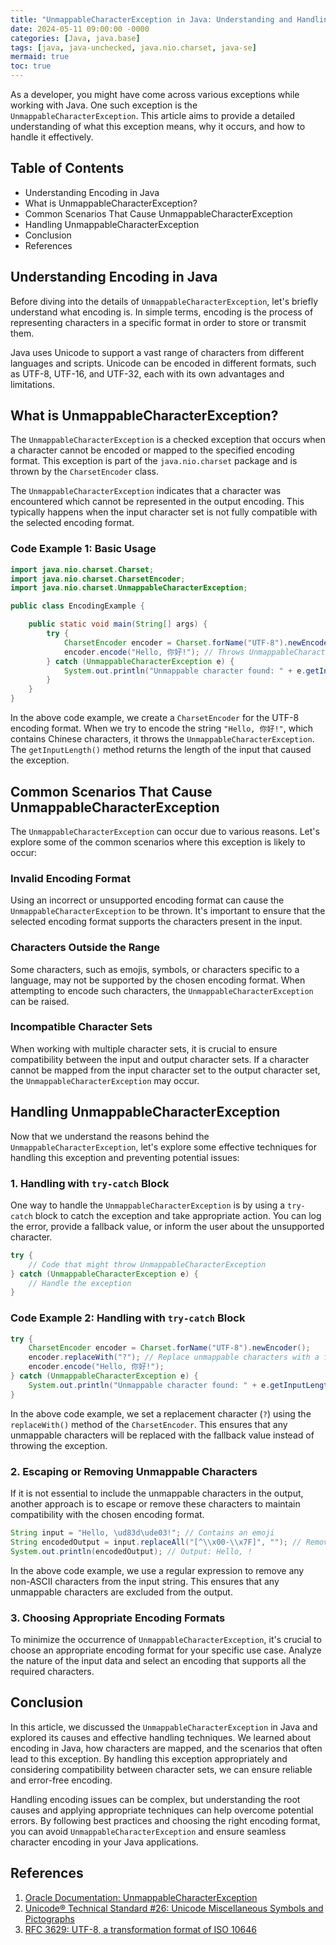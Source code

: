 ```yaml
---
title: "UnmappableCharacterException in Java: Understanding and Handling Encoding Issues"
date: 2024-05-11 09:00:00 -0000
categories: [Java, java.base]
tags: [java, java-unchecked, java.nio.charset, java-se]
mermaid: true
toc: true
---
```



As a developer, you might have come across various exceptions while working with Java. One such exception is the `UnmappableCharacterException`. This article aims to provide a detailed understanding of what this exception means, why it occurs, and how to handle it effectively.

## Table of Contents

- Understanding Encoding in Java
- What is UnmappableCharacterException?
- Common Scenarios That Cause UnmappableCharacterException
- Handling UnmappableCharacterException
- Conclusion
- References

## Understanding Encoding in Java

Before diving into the details of `UnmappableCharacterException`, let's briefly understand what encoding is. In simple terms, encoding is the process of representing characters in a specific format in order to store or transmit them.

Java uses Unicode to support a vast range of characters from different languages and scripts. Unicode can be encoded in different formats, such as UTF-8, UTF-16, and UTF-32, each with its own advantages and limitations.

## What is UnmappableCharacterException?

The `UnmappableCharacterException` is a checked exception that occurs when a character cannot be encoded or mapped to the specified encoding format. This exception is part of the `java.nio.charset` package and is thrown by the `CharsetEncoder` class.

The `UnmappableCharacterException` indicates that a character was encountered which cannot be represented in the output encoding. This typically happens when the input character set is not fully compatible with the selected encoding format.

### Code Example 1: Basic Usage

```java
import java.nio.charset.Charset;
import java.nio.charset.CharsetEncoder;
import java.nio.charset.UnmappableCharacterException;

public class EncodingExample {

    public static void main(String[] args) {
        try {
            CharsetEncoder encoder = Charset.forName("UTF-8").newEncoder();
            encoder.encode("Hello, 你好!"); // Throws UnmappableCharacterException
        } catch (UnmappableCharacterException e) {
            System.out.println("Unmappable character found: " + e.getInputLength());
        }
    }
}
```

In the above code example, we create a `CharsetEncoder` for the UTF-8 encoding format. When we try to encode the string `"Hello, 你好!"`, which contains Chinese characters, it throws the `UnmappableCharacterException`. The `getInputLength()` method returns the length of the input that caused the exception.

## Common Scenarios That Cause UnmappableCharacterException

The `UnmappableCharacterException` can occur due to various reasons. Let's explore some of the common scenarios where this exception is likely to occur:

### Invalid Encoding Format

Using an incorrect or unsupported encoding format can cause the `UnmappableCharacterException` to be thrown. It's important to ensure that the selected encoding format supports the characters present in the input.

### Characters Outside the Range

Some characters, such as emojis, symbols, or characters specific to a language, may not be supported by the chosen encoding format. When attempting to encode such characters, the `UnmappableCharacterException` can be raised.

### Incompatible Character Sets

When working with multiple character sets, it is crucial to ensure compatibility between the input and output character sets. If a character cannot be mapped from the input character set to the output character set, the `UnmappableCharacterException` may occur.

## Handling UnmappableCharacterException

Now that we understand the reasons behind the `UnmappableCharacterException`, let's explore some effective techniques for handling this exception and preventing potential issues:

### 1. Handling with `try-catch` Block

One way to handle the `UnmappableCharacterException` is by using a `try-catch` block to catch the exception and take appropriate action. You can log the error, provide a fallback value, or inform the user about the unsupported character.

```java
try {
    // Code that might throw UnmappableCharacterException
} catch (UnmappableCharacterException e) {
    // Handle the exception
}
```

### Code Example 2: Handling with `try-catch` Block

```java
try {
    CharsetEncoder encoder = Charset.forName("UTF-8").newEncoder();
    encoder.replaceWith("?"); // Replace unmappable characters with a fallback value
    encoder.encode("Hello, 你好!");
} catch (UnmappableCharacterException e) {
    System.out.println("Unmappable character found: " + e.getInputLength());
}
```

In the above code example, we set a replacement character (`?`) using the `replaceWith()` method of the `CharsetEncoder`. This ensures that any unmappable characters will be replaced with the fallback value instead of throwing the exception.

### 2. Escaping or Removing Unmappable Characters

If it is not essential to include the unmappable characters in the output, another approach is to escape or remove these characters to maintain compatibility with the chosen encoding format.

```java
String input = "Hello, \ud83d\ude03!"; // Contains an emoji
String encodedOutput = input.replaceAll("[^\\x00-\\x7F]", ""); // Remove non-ASCII characters
System.out.println(encodedOutput); // Output: Hello, !
```

In the above code example, we use a regular expression to remove any non-ASCII characters from the input string. This ensures that any unmappable characters are excluded from the output.

### 3. Choosing Appropriate Encoding Formats

To minimize the occurrence of `UnmappableCharacterException`, it's crucial to choose an appropriate encoding format for your specific use case. Analyze the nature of the input data and select an encoding that supports all the required characters.

## Conclusion

In this article, we discussed the `UnmappableCharacterException` in Java and explored its causes and effective handling techniques. We learned about encoding in Java, how characters are mapped, and the scenarios that often lead to this exception. By handling this exception appropriately and considering compatibility between character sets, we can ensure reliable and error-free encoding.

Handling encoding issues can be complex, but understanding the root causes and applying appropriate techniques can help overcome potential errors. By following best practices and choosing the right encoding format, you can avoid `UnmappableCharacterException` and ensure seamless character encoding in your Java applications.

## References

1. [Oracle Documentation: UnmappableCharacterException](https://docs.oracle.com/en/java/javase/14/docs/api/java.base/java/nio/charset/UnmappableCharacterException.html)
2. [Unicode® Technical Standard #26: Unicode Miscellaneous Symbols and Pictographs](https://www.unicode.org/versions/Unicode13.0.0/ch08.pdf)
3. [RFC 3629: UTF-8, a transformation format of ISO 10646](https://datatracker.ietf.org/doc/html/rfc3629)
